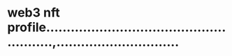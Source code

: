 # web3 nft profile.......................................................,..............................
